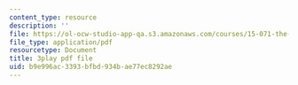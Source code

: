 ```yaml
---
content_type: resource
description: ''
file: https://ol-ocw-studio-app-qa.s3.amazonaws.com/courses/15-071-the-analytics-edge-spring-2017/b9e996ac3393bfbd934bae77ec8292ae_bzxoBEh4is8.pdf
file_type: application/pdf
resourcetype: Document
title: 3play pdf file
uid: b9e996ac-3393-bfbd-934b-ae77ec8292ae
---
```

